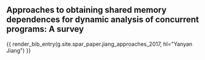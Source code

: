 ## Approaches to obtaining shared memory dependences for dynamic analysis of concurrent programs: A survey

{{ render_bib_entry(g.site.spar_paper.jiang_approaches_2017, hl="Yanyan Jiang") }}
